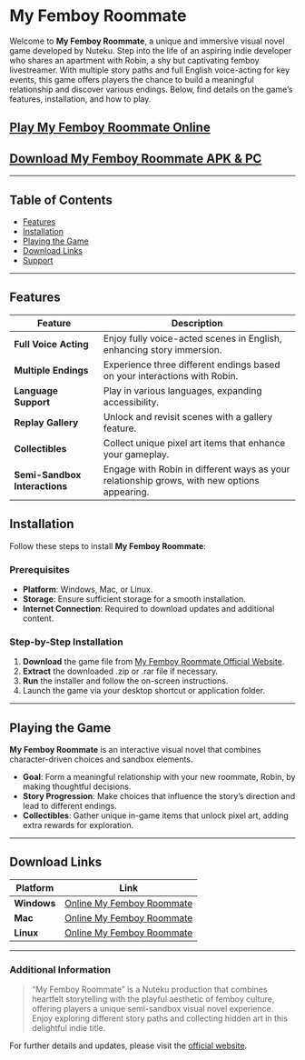 # My Femboy Roommate

Welcome to **My Femboy Roommate**, a unique and immersive visual novel game developed by Nuteku. Step into the life of an aspiring indie developer who shares an apartment with Robin, a shy but captivating femboy livestreamer. With multiple story paths and full English voice-acting for key events, this game offers players the chance to build a meaningful relationship and discover various endings. Below, find details on the game’s features, installation, and how to play.

## [Play My Femboy Roommate Online](https://myfemboy-roommate.com)

## [Download My Femboy Roommate APK & PC](https://myfemboy-roommate.com/my-femboy-roommate-download/)


---

## Table of Contents
- [Features](#features)
- [Installation](#installation)
- [Playing the Game](#playing-the-game)
- [Download Links](#download-links)
- [Support](#support)

---

## Features

| Feature                            | Description                                                                                   |
|------------------------------------|-----------------------------------------------------------------------------------------------|
| **Full Voice Acting**              | Enjoy fully voice-acted scenes in English, enhancing story immersion.                         |
| **Multiple Endings**               | Experience three different endings based on your interactions with Robin.                     |
| **Language Support**               | Play in various languages, expanding accessibility.                                          |
| **Replay Gallery**                 | Unlock and revisit scenes with a gallery feature.                                            |
| **Collectibles**                   | Collect unique pixel art items that enhance your gameplay.                                    |
| **Semi-Sandbox Interactions**      | Engage with Robin in different ways as your relationship grows, with new options appearing.   |

## Installation

Follow these steps to install **My Femboy Roommate**:

### Prerequisites
- **Platform**: Windows, Mac, or Linux.
- **Storage**: Ensure sufficient storage for a smooth installation.
- **Internet Connection**: Required to download updates and additional content.

### Step-by-Step Installation
1. **Download** the game file from [My Femboy Roommate Official Website](https://myfemboy-roommate.com).
2. **Extract** the downloaded .zip or .rar file if necessary.
3. **Run** the installer and follow the on-screen instructions.
4. Launch the game via your desktop shortcut or application folder.

---

## Playing the Game

**My Femboy Roommate** is an interactive visual novel that combines character-driven choices and sandbox elements.

- **Goal**: Form a meaningful relationship with your new roommate, Robin, by making thoughtful decisions.
- **Story Progression**: Make choices that influence the story’s direction and lead to different endings.
- **Collectibles**: Gather unique in-game items that unlock pixel art, adding extra rewards for exploration.

---

## Download Links

| Platform       | Link                                                                      |
|----------------|---------------------------------------------------------------------------|
| **Windows**    | [Online My Femboy Roommate](https://myfemboy-roommate.com)              |
| **Mac**        | [Online My Femboy Roommate](https://myfemboy-roommate.com)                                  |
| **Linux**      | [Online My Femboy Roommate](https://myfemboy-roommate.com)                       |

---

### Additional Information

> “My Femboy Roommate” is a Nuteku production that combines heartfelt storytelling with the playful aesthetic of femboy culture, offering players a unique semi-sandbox visual novel experience. Enjoy exploring different story paths and collecting hidden art in this delightful indie title.

For further details and updates, please visit the [official website](https://myfemboy-roommate.com).
